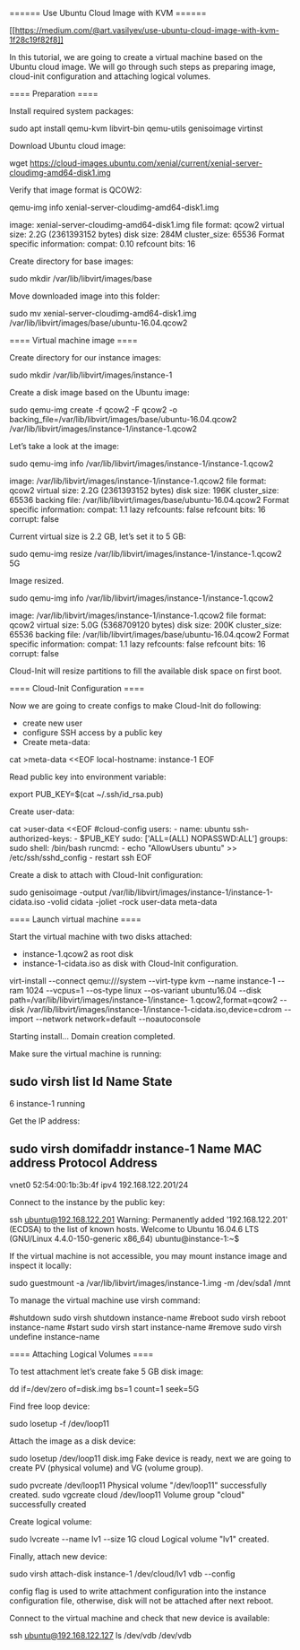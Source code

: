 ====== Use Ubuntu Cloud Image with KVM ======

[[https://medium.com/@art.vasilyev/use-ubuntu-cloud-image-with-kvm-1f28c19f82f8]]

In this tutorial, we are going to create a virtual machine based on the Ubuntu cloud image. We will go through such steps as preparing image, cloud-init configuration and attaching logical volumes.

==== Preparation ====

Install required system packages:

  sudo apt install qemu-kvm libvirt-bin qemu-utils genisoimage virtinst

Download Ubuntu cloud image:

 wget https://cloud-images.ubuntu.com/xenial/current/xenial-server-cloudimg-amd64-disk1.img

Verify that image format is QCOW2:

  qemu-img info xenial-server-cloudimg-amd64-disk1.img

  image: xenial-server-cloudimg-amd64-disk1.img
  file format: qcow2
  virtual size: 2.2G (2361393152 bytes)
  disk size: 284M
  cluster_size: 65536
  Format specific information:
    compat: 0.10
    refcount bits: 16

Create directory for base images:

   sudo mkdir /var/lib/libvirt/images/base

Move downloaded image into this folder:

  sudo mv xenial-server-cloudimg-amd64-disk1.img /var/lib/libvirt/images/base/ubuntu-16.04.qcow2

==== Virtual machine image ====

Create directory for our instance images:

  sudo mkdir /var/lib/libvirt/images/instance-1

Create a disk image based on the Ubuntu image:

  sudo qemu-img create -f qcow2 -F qcow2 -o backing_file=/var/lib/libvirt/images/base/ubuntu-16.04.qcow2 
  /var/lib/libvirt/images/instance-1/instance-1.qcow2

Let’s take a look at the image:

  sudo qemu-img info /var/lib/libvirt/images/instance-1/instance-1.qcow2

  image: /var/lib/libvirt/images/instance-1/instance-1.qcow2
  file format: qcow2
  virtual size: 2.2G (2361393152 bytes)
  disk size: 196K
  cluster_size: 65536
  backing file: /var/lib/libvirt/images/base/ubuntu-16.04.qcow2
  Format specific information:
    compat: 1.1
    lazy refcounts: false
    refcount bits: 16
    corrupt: false

Current virtual size is 2.2 GB, let’s set it to 5 GB:

  sudo qemu-img resize /var/lib/libvirt/images/instance-1/instance-1.qcow2 5G

  Image resized.

  sudo qemu-img info /var/lib/libvirt/images/instance-1/instance-1.qcow2
  
  image: /var/lib/libvirt/images/instance-1/instance-1.qcow2
  file format: qcow2
  virtual size: 5.0G (5368709120 bytes)
  disk size: 200K
  cluster_size: 65536
  backing file: /var/lib/libvirt/images/base/ubuntu-16.04.qcow2
  Format specific information:
    compat: 1.1
    lazy refcounts: false
    refcount bits: 16
    corrupt: false

Cloud-Init will resize partitions to fill the available disk space on first boot.

==== Cloud-Init Configuration ====

Now we are going to create configs to make Cloud-Init do following:

  * create new user
  * configure SSH access by a public key
  * Create meta-data:

  cat >meta-data <<EOF
  local-hostname: instance-1
  EOF

Read public key into environment variable:

  export PUB_KEY=$(cat ~/.ssh/id_rsa.pub)

Create user-data:

  cat >user-data <<EOF
  #cloud-config
  users:
    - name: ubuntu
      ssh-authorized-keys:
        - $PUB_KEY
      sudo: ['ALL=(ALL) NOPASSWD:ALL']
      groups: sudo
      shell: /bin/bash
  runcmd:
    - echo "AllowUsers ubuntu" >> /etc/ssh/sshd_config
    - restart ssh
  EOF

Create a disk to attach with Cloud-Init configuration:

  sudo genisoimage  -output /var/lib/libvirt/images/instance-1/instance-1-cidata.iso -volid cidata -joliet 
  -rock user-data meta-data

==== Launch virtual machine ====

Start the virtual machine with two disks attached: 
  * instance-1.qcow2 as root disk 
  * instance-1-cidata.iso as disk with Cloud-Init configuration.

   virt-install --connect qemu:///system --virt-type kvm --name instance-1 --ram 1024 --vcpus=1 --os-type 
   linux --os-variant ubuntu16.04 --disk path=/var/lib/libvirt/images/instance-1/instance- 
   1.qcow2,format=qcow2 --disk /var/lib/libvirt/images/instance-1/instance-1-cidata.iso,device=cdrom -- 
   import --network network=default --noautoconsole

  Starting install...
  Domain creation completed.
  
Make sure the virtual machine is running:

   sudo virsh list
   Id    Name                           State
   ----------------------------------------------------
   6     instance-1                     running

Get the IP address:

   sudo virsh domifaddr instance-1
   Name       MAC address          Protocol     Address
   ----------------------------------------------------------------
   vnet0      52:54:00:1b:3b:4f    ipv4         192.168.122.201/24

Connect to the instance by the public key:

   ssh ubuntu@192.168.122.201
  Warning: Permanently added '192.168.122.201' (ECDSA) to the list of known hosts.
  Welcome to Ubuntu 16.04.6 LTS (GNU/Linux 4.4.0-150-generic x86_64)
  ubuntu@instance-1:~$

If the virtual machine is not accessible, you may mount instance image and inspect it locally:

   sudo guestmount -a /var/lib/libvirt/images/instance-1.img -m /dev/sda1 /mnt

To manage the virtual machine use virsh command:

  #shutdown
  sudo virsh shutdown instance-name
  #reboot
  sudo virsh reboot instance-name
  #start
  sudo virsh start instance-name
  #remove
  sudo virsh undefine instance-name
  
==== Attaching Logical Volumes ====

To test attachment let’s create fake 5 GB disk image:

   dd if=/dev/zero of=disk.img bs=1 count=1 seek=5G

Find free loop device:

   sudo losetup -f
  /dev/loop11

Attach the image as a disk device:

   sudo losetup /dev/loop11 disk.img
   Fake device is ready, next we are going to create PV (physical volume) and VG (volume group).

   sudo pvcreate /dev/loop11
   Physical volume "/dev/loop11" successfully created.
   sudo vgcreate cloud /dev/loop11
   Volume group "cloud" successfully created

Create logical volume:

   sudo lvcreate --name lv1 --size 1G cloud
   Logical volume "lv1" created.

Finally, attach new device:

  sudo virsh attach-disk instance-1 /dev/cloud/lv1 vdb --config

config flag is used to write attachment configuration into the instance configuration file, otherwise, disk will not be attached after next reboot.

Connect to the virtual machine and check that new device is available:

   ssh ubuntu@192.168.122.127 ls /dev/vdb
   /dev/vdb